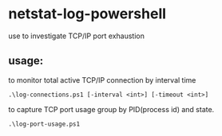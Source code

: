 # netstat-log-powershell

use to investigate TCP/IP port exhaustion

## usage:

to monitor total active TCP/IP connection by interval time

  `.\log-connections.ps1 [-interval <int>] [-timeout <int>]`

to capture TCP port usage group by PID(process id) and state.

  `.\log-port-usage.ps1`
